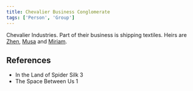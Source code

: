 ```yaml
---
title: Chevalier Business Conglomerate
tags: ['Person', 'Group']
---
```

Chevalier Industries. Part of their business is shipping textiles.
Heirs are [Zhen](/_wiki/zhen.md), [Musa](/_wiki/musa.md) and [Miriam](/_wiki/miriam.md).

## References
- In the Land of Spider Silk 3
- The Space Between Us 1
